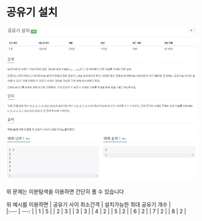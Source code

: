 # 공유기 설치
![이미지](https://github.com/ORDINARYCHOI/test/blob/main/%EC%8B%9C%EC%9E%91/BOJ_2110_2/BOJ_2110.JPG?raw=true)

위 문제는 이분탐색을 이용하면 간단히 풀 수 있습니다

위 예시를 이용하면
| 공유기 사이 최소간격                        | 설치가능한 최대 공유기 개수              |  
|:--- | ---: |
|    1             |   5            |
|   2           |    3            |
|  3  |  3  |
|  4  |  2  |
|  5  |  2  |
|  6  |  2  |
|  7  |  2  |
|  8  |  2  |
